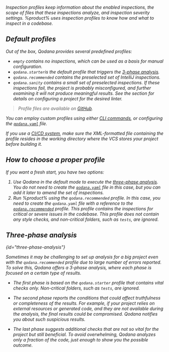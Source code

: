[//]: # (title: Inspection profiles)

<var name="code-inspection-profiles-ide-help-url" value="https://www.jetbrains.com/help/idea/?Customizing_Profiles"/>
<var name="ide" value="IDE"/>

Inspection profiles keep information about the enabled inspections, the scope of files that these inspections analyze, 
and inspection severity settings. %product% uses inspection profiles to know how and what to inspect in a codebase.

## Default profiles

Out of the box, Qodana provides several predefined profiles:
* `empty` contains no inspections, which can be used as a basis for manual configuration.
* `qodana.starter`is the default profile that triggers the [3-phase analysis](#three-phase-analysis).
* `qodana.recommended` contains the preselected set of IntelliJ inspections.
* `qodana.sanity` contains a small set of preselected inspections. If these inspections fail, the project is probably 
misconfigured, and further examining it will not produce meaningful results. See the [](linters.md) section for details 
on configuring a project for the desired linter.

> Profile files are available on [GitHub](https://github.com/JetBrains/qodana-profiles/tree/master).

You can employ custom profiles using either [CLI commands](docker-image-configuration.xml#docker-config-reference-profile), 
or configuring the [`qodana.yaml`](qodana-yaml.md#Set+up+a+profile) file.

If you use a [CI/CD system](ci.md), make sure the XML-formatted file containing the profile resides in the working 
directory where the VCS stores your project before building it.

## How to choose a proper profile

If you want a fresh start, you have two options:

1. Use Qodana in the default mode to execute the [three-phase analysis](#three-phase-analysis). You do not need to 
create the [`qodana.yaml`](qodana-yaml.md) file in this case, but you can add it later to amend the set of inspections.
2. Run %product% using the `qodana.recommended` profile. In this case, you need to create the `qodana.yaml` file with a 
reference to the [`qodana.recommended`](qodana-yaml.md#set-up-a-profile-by-the-name) profile. This profile contains the 
inspections for critical or severe issues in the codebase. This profile does not contain any style checks, and 
non-critical folders, such as `tests`, are ignored.


## Three-phase analysis
{id="three-phase-analysis"}

Sometimes it may be challenging to set up analysis for a big project even with the `qodana.recommended` profile due to 
large number of errors reported. To solve this, Qodana offers a 3-phase analysis, where each phase is focused on a 
certain type of results.

- The first phase is based on the `qodana.starter` profile that contains vital checks only. Non-critical folders, such as `tests`, are ignored.

- The second phase reports the conditions that could affect truthfulness or completeness of the results. For example, if your project relies on external resources or generated code, and they are not available during the analysis, the final results could be compromised. Qodana notifies you about such suspicious results.

- The last phase suggests additional checks that are not so vital for the project but still beneficial. To avoid overwhelming, Qodana analyzes only a fraction of the code, just enough to show you the possible outcome.

[//]: # (We recommend the following Qodana UI guidance to create the most effective profile you can support for your project.)
